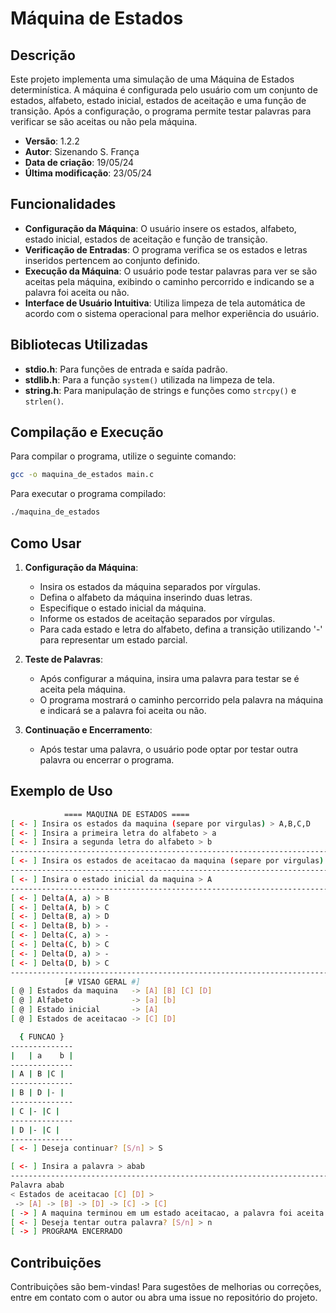 # Máquina de Estados

## Descrição

Este projeto implementa uma simulação de uma Máquina de Estados determinística. A máquina é configurada pelo usuário com um conjunto de estados, alfabeto, estado inicial, estados de aceitação e uma função de transição. Após a configuração, o programa permite testar palavras para verificar se são aceitas ou não pela máquina.

- **Versão**: 1.2.2
- **Autor**: Sizenando S. França
- **Data de criação**: 19/05/24
- **Última modificação**: 23/05/24

## Funcionalidades

- **Configuração da Máquina**: O usuário insere os estados, alfabeto, estado inicial, estados de aceitação e função de transição.
- **Verificação de Entradas**: O programa verifica se os estados e letras inseridos pertencem ao conjunto definido.
- **Execução da Máquina**: O usuário pode testar palavras para ver se são aceitas pela máquina, exibindo o caminho percorrido e indicando se a palavra foi aceita ou não.
- **Interface de Usuário Intuitiva**: Utiliza limpeza de tela automática de acordo com o sistema operacional para melhor experiência do usuário.

## Bibliotecas Utilizadas

- **stdio.h**: Para funções de entrada e saída padrão.
- **stdlib.h**: Para a função `system()` utilizada na limpeza de tela.
- **string.h**: Para manipulação de strings e funções como `strcpy()` e `strlen()`.

## Compilação e Execução

Para compilar o programa, utilize o seguinte comando:

```bash
gcc -o maquina_de_estados main.c
```

Para executar o programa compilado:

```bash
./maquina_de_estados
```

## Como Usar

1. **Configuração da Máquina**:

   - Insira os estados da máquina separados por vírgulas.
   - Defina o alfabeto da máquina inserindo duas letras.
   - Especifique o estado inicial da máquina.
   - Informe os estados de aceitação separados por vírgulas.
   - Para cada estado e letra do alfabeto, defina a transição utilizando '-' para representar um estado parcial.

2. **Teste de Palavras**:

   - Após configurar a máquina, insira uma palavra para testar se é aceita pela máquina.
   - O programa mostrará o caminho percorrido pela palavra na máquina e indicará se a palavra foi aceita ou não.

3. **Continuação e Encerramento**:
   - Após testar uma palavra, o usuário pode optar por testar outra palavra ou encerrar o programa.

## Exemplo de Uso

```bash
            ==== MAQUINA DE ESTADOS ====
[ <- ] Insira os estados da maquina (separe por virgulas) > A,B,C,D
[ <- ] Insira a primeira letra do alfabeto > a
[ <- ] Insira a segunda letra do alfabeto > b
-----------------------------------------------------------------------
[ <- ] Insira os estados de aceitacao da maquina (separe por virgulas) > C,D
-----------------------------------------------------------------------
[ <- ] Insira o estado inicial da maquina > A
-----------------------------------------------------------------------
[ <- ] Delta(A, a) > B
[ <- ] Delta(A, b) > C
[ <- ] Delta(B, a) > D
[ <- ] Delta(B, b) > -
[ <- ] Delta(C, a) > -
[ <- ] Delta(C, b) > C
[ <- ] Delta(D, a) > -
[ <- ] Delta(D, b) > C
-----------------------------------------------------------------------
            [# VISAO GERAL #]
[ @ ] Estados da maquina   -> [A] [B] [C] [D]
[ @ ] Alfabeto             -> [a] [b]
[ @ ] Estado inicial       -> [A]
[ @ ] Estados de aceitacao -> [C] [D]

  { FUNCAO }
--------------
|   | a    b |
--------------
| A | B |C |
--------------
| B | D |- |
--------------
| C |- |C |
--------------
| D |- |C |
--------------
[ <- ] Deseja continuar? [S/n] > S

[ <- ] Insira a palavra > abab
-----------------------------------------------------------------------
Palavra abab
< Estados de aceitacao [C] [D] >
 -> [A] -> [B] -> [D] -> [C] -> [C]
[ -> ] A maquina terminou em um estado aceitacao, a palavra foi aceita
[ <- ] Deseja tentar outra palavra? [S/n] > n
[ -> ] PROGRAMA ENCERRADO
```

## Contribuições

Contribuições são bem-vindas! Para sugestões de melhorias ou correções, entre em contato com o autor ou abra uma issue no repositório do projeto.

